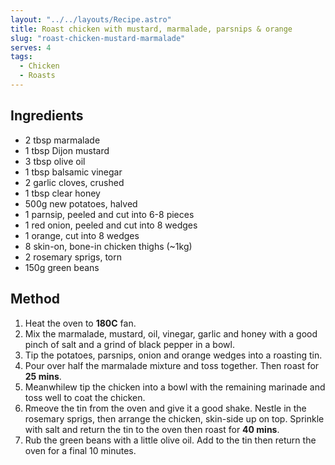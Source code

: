 ```yaml
---
layout: "../../layouts/Recipe.astro"
title: Roast chicken with mustard, marmalade, parsnips & orange
slug: "roast-chicken-mustard-marmalade"
serves: 4
tags:
  - Chicken
  - Roasts
---
```


## Ingredients

- 2 tbsp marmalade
- 1 tbsp Dijon mustard
- 3 tbsp olive oil
- 1 tbsp balsamic vinegar
- 2 garlic cloves, crushed
- 1 tbsp clear honey
- 500g new potatoes, halved
- 1 parnsip, peeled and cut into 6-8 pieces
- 1 red onion, peeled and cut into 8 wedges
- 1 orange, cut into 8 wedges
- 8 skin-on, bone-in chicken thighs (~1kg)
- 2 rosemary sprigs, torn
- 150g green beans

## Method

1. Heat the oven to **180C** fan.
1. Mix the marmalade, mustard, oil, vinegar, garlic and honey with a good pinch of salt and a grind of black pepper in a bowl.
1. Tip the potatoes, parsnips, onion and orange wedges into a roasting tin.
1. Pour over half the marmalade mixture and toss together. Then roast for **25 mins**.
1. Meanwhilew tip the chicken into a bowl with the remaining marinade and toss well to coat the chicken.
1. Rmeove the tin from the oven and give it a good shake. Nestle in the rosemary sprigs, then arrange the chicken, skin-side up on top. Sprinkle with salt and return the tin to the oven then roast for **40 mins**.
1. Rub the green beans with a little olive oil. Add to the tin then return the oven for a final 10 minutes.
